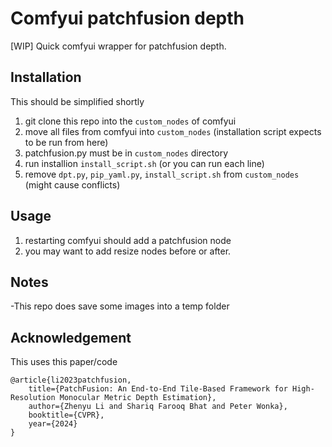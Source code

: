 # Comfyui patchfusion depth
[WIP] Quick comfyui wrapper for patchfusion depth.

## Installation 
This should be simplified shortly
1. git clone this repo into the `custom_nodes` of comfyui
2. move all files from comfyui into `custom_nodes` (installation script expects to be run from here)
3. patchfusion.py must be in `custom_nodes` directory
4. run installion `install_script.sh` (or you can run each line)
5. remove `dpt.py`, `pip_yaml.py`, `install_script.sh` from `custom_nodes` (might cause conflicts)

## Usage
1. restarting comfyui should add a patchfusion node
2. you may want to add resize nodes before or after.

## Notes
-This repo does save some images into a temp folder

## Acknowledgement
This uses this paper/code
```
@article{li2023patchfusion,
    title={PatchFusion: An End-to-End Tile-Based Framework for High-Resolution Monocular Metric Depth Estimation}, 
    author={Zhenyu Li and Shariq Farooq Bhat and Peter Wonka},
    booktitle={CVPR},
    year={2024}
}
```
